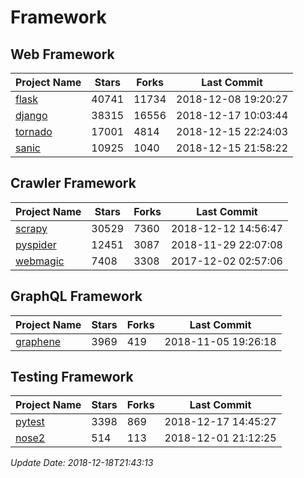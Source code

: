 # Framework

## Web Framework

| Project Name | Stars | Forks | Last Commit |
| ------------ | ----- | ----- | ----------- |
| [flask](https://github.com/pallets/flask) | 40741 | 11734 | 2018-12-08 19:20:27 |
| [django](https://github.com/django/django) | 38315 | 16556 | 2018-12-17 10:03:44 |
| [tornado](https://github.com/tornadoweb/tornado) | 17001 | 4814 | 2018-12-15 22:24:03 |
| [sanic](https://github.com/huge-success/sanic) | 10925 | 1040 | 2018-12-15 21:58:22 |

## Crawler Framework

| Project Name | Stars | Forks | Last Commit |
| ------------ | ----- | ----- | ----------- |
| [scrapy](https://github.com/scrapy/scrapy) | 30529 | 7360 | 2018-12-12 14:56:47 |
| [pyspider](https://github.com/binux/pyspider) | 12451 | 3087 | 2018-11-29 22:07:08 |
| [webmagic](https://github.com/code4craft/webmagic) | 7408 | 3308 | 2017-12-02 02:57:06 |

## GraphQL Framework

| Project Name | Stars | Forks | Last Commit |
| ------------ | ----- | ----- | ----------- |
| [graphene](https://github.com/graphql-python/graphene) | 3969 | 419 | 2018-11-05 19:26:18 |

## Testing Framework

| Project Name | Stars | Forks | Last Commit |
| ------------ | ----- | ----- | ----------- |
| [pytest](https://github.com/pytest-dev/pytest) | 3398 | 869 | 2018-12-17 14:45:27 |
| [nose2](https://github.com/nose-devs/nose2) | 514 | 113 | 2018-12-01 21:12:25 |

*Update Date: 2018-12-18T21:43:13*